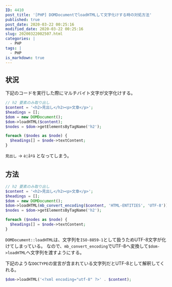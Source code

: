 ```yaml
---
ID: 4410
post_title: '[PHP] DOMDocumentでloadHTMLして文字化けする時の対処方法'
published: true
post_date: 2020-03-22 00:25:16
modified_date: 2020-03-22 00:25:16
slug: 20200322002507.html
categories: |
  - PHP
tags: |
  - PHP
is_markdown: true
---
```

## 状況

下記のコードを実行した際にマルチバイト文字が文字化けする。

```php
// h2 要素のみ取り出し
$content = '<h2>見出し</h2><p>文章</p>';
$headings = [];
$dom = new DOMDocument();
$dom->loadHTML($content);
$nodes = $dom->getElementsByTagName('h2');

foreach ($nodes as $node) {
  $headings[] = $node->textContent;
}
```

`見出し` -> `è¦åºã` となってしまう。


## 方法

```php
// h2 要素のみ取り出し
$content = '<h2>見出し</h2><p>文章</p>';
$headings = [];
$dom = new DOMDocument();
$dom->loadHTML(mb_convert_encoding($content, 'HTML-ENTITIES', 'UTF-8'));
$nodes = $dom->getElementsByTagName('h2');

foreach ($nodes as $node) {
  $headings[] = $node->textContent;
}
```

`DOMDocument::loadHTML`は、文字列を`ISO-8859-1`として扱うためUTF-8文字が化けてしまっている。
なので、`mb_convert_encoding`でUTF-8へ変換して`$dom->loadHTML`へ文字列を渡すようにする。

下記のような`DOCTYPE`の宣言が含まれている文字列だとUTF-8として解釈してくれる。

```php
$dom->loadHTML('<?xml encoding="utf-8" ?>' . $content);
```